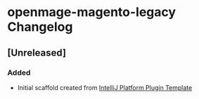 <!-- Keep a Changelog guide -> https://keepachangelog.com -->

# openmage-magento-legacy Changelog

## [Unreleased]
### Added
- Initial scaffold created from [IntelliJ Platform Plugin Template](https://github.com/JetBrains/intellij-platform-plugin-template)
